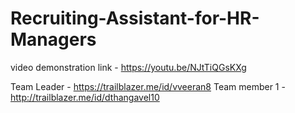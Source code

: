# Recruiting-Assistant-for-HR-Managers

video demonstration link - https://youtu.be/NJtTiQGsKXg

Team Leader - https://trailblazer.me/id/vveeran8  Team member 1 - http://trailblazer.me/id/dthangavel10
